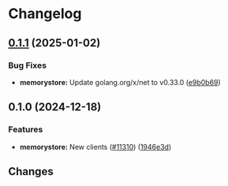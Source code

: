 # Changelog

## [0.1.1](https://github.com/googleapis/google-cloud-go/compare/memorystore/v0.1.0...memorystore/v0.1.1) (2025-01-02)


### Bug Fixes

* **memorystore:** Update golang.org/x/net to v0.33.0 ([e9b0b69](https://github.com/googleapis/google-cloud-go/commit/e9b0b69644ea5b276cacff0a707e8a5e87efafc9))

## 0.1.0 (2024-12-18)


### Features

* **memorystore:** New clients ([#11310](https://github.com/googleapis/google-cloud-go/issues/11310)) ([1946e3d](https://github.com/googleapis/google-cloud-go/commit/1946e3de6c3afb7ed51ac641bddcbe027916df46))

## Changes
